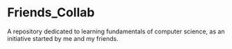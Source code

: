# Friends_Collab
A repository dedicated to learning fundamentals of computer science, as an initiative started by me and my friends.
